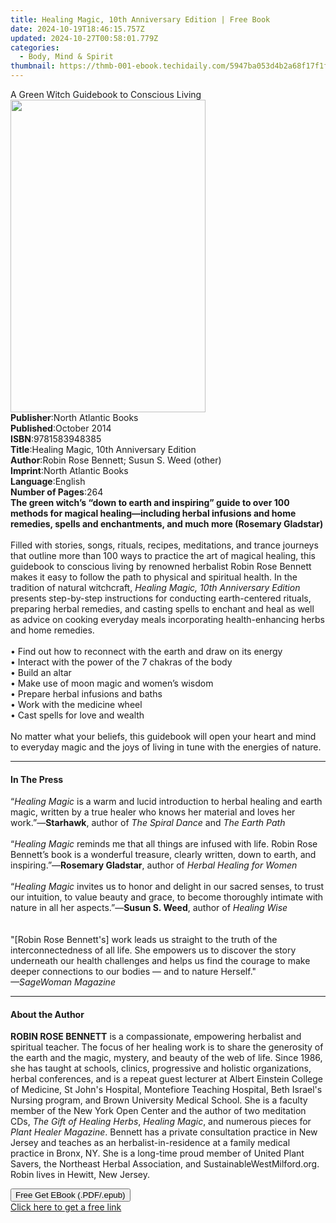 ```yaml
---
title: Healing Magic, 10th Anniversary Edition | Free Book
date: 2024-10-19T18:46:15.757Z
updated: 2024-10-27T00:58:01.779Z
categories:
  - Body, Mind & Spirit
thumbnail: https://thmb-001-ebook.techidaily.com/5947ba053d4b2a68f17f1f55248be0af94e4b561752ef26b10aae421e3252bd6.jpg
---
```

<main id="book-container">
  <div class="flex flex-col">
    <div class="book-brief flex-1 py-6 px-4 sm:p-6 md:py-10 md:px-8">
      <!-- brief-->
      <div class="book-brief-main">
        A Green Witch Guidebook to Conscious Living
      </div>
    </div>
    <div
      class="book-meta-info flex-1 grid gap-4 col-start-1 col-end-3 row-start-1 sm:mb-6 sm:grid-cols-4 lg:gap-6 lg:col-start-2 lg:row-end-6 lg:row-span-6 lg:mb-0"
    >
      <div
        class="book-meta-info-left place-content-center mt-4 p-4 text-sm leading-6 col-start-2 col-span-2 dark:text-slate-400"
      >
        <img
          class="w-full h-500 object-cover rounded-lg sm:h-255 sm:col-span-2 lg:col-span-full"
          src="https://img-001-ebook.techidaily.com/722315d1a6335460bdd0b6d6598bf96064e06364443bd9140284defacb664fbf.jpg"
          alt=""
          width="312"
          height="500"
        />
      </div>
      <div
        class="book-meta-info-right mt-2 col-start-1 row-start-2 col-span-3 self-center"
      >
        <!-- meta data  -->
        <div class="flex flex-col px-4 md:px-8">
          <div class="flex-1">
            <strong>Publisher</strong>:<span class="px-2"
              >North Atlantic Books</span
            >
          </div>
          <div class="flex-1">
            <strong>Published</strong>:<span class="px-2">October 2014</span>
          </div>
          <div class="flex-1">
            <strong>ISBN</strong>:<span class="px-2">9781583948385</span>
          </div>
          <div class="flex-1">
            <strong>Title</strong>:<span class="px-2"
              >Healing Magic, 10th Anniversary Edition</span
            >
          </div>
          <div class="flex-1">
            <strong>Author</strong>:<span class="px-2"
              >Robin Rose Bennett; Susun S. Weed (other)</span
            >
          </div>
          <div class="flex-1">
            <strong>Imprint</strong>:<span class="px-2"
              >North Atlantic Books</span
            >
          </div>
          <div class="flex-1">
            <strong>Language</strong>:<span class="px-2">English</span>
          </div>
          <div class="flex-1">
            <strong>Number of Pages</strong>:<span class="px-2">264</span>
          </div>
        </div>
      </div>
    </div>
    <div class="book-description flex-1 py-6 px-4 sm:p-6 md:py-10 md:px-8">
      <div class="book-description-main">
        <div accordion-content="" id="description">
          <b
            >The green witch’s “down to earth and inspiring” guide to over 100
            methods for magical healing—including herbal infusions and home
            remedies, spells and enchantments, and much more
            (Rosemary&nbsp;Gladstar)</b
          ><br />
          &nbsp;<br />
          Filled with stories, songs, rituals, recipes, meditations, and trance
          journeys that outline more than 100 ways to practice the art of
          magical healing, this guidebook to conscious living by renowned
          herbalist Robin Rose Bennett makes it easy to follow the path to
          physical and spiritual health. In the tradition of natural witchcraft,
          <i>Healing Magic, 10th Anniversary Edition</i> presents step-by-step
          instructions for conducting earth-centered rituals, preparing herbal
          remedies, and casting spells to enchant and heal as well as advice on
          cooking everyday meals incorporating health-enhancing herbs and home
          remedies.<br />
          &nbsp;<br />
          • Find out how to reconnect with the earth and draw on its energy<br />
          • Interact with&nbsp;the power of the 7 chakras&nbsp;of the body<br />
          • Build an altar<br />
          • Make use of moon magic and&nbsp;women’s&nbsp;wisdom<br />
          • Prepare herbal infusions and baths<br />
          • Work with the medicine wheel<br />
          • Cast spells for love and wealth<br />
          &nbsp;<br />
          No matter what your beliefs, this guidebook will open your heart and
          mind to everyday magic and the joys of living in tune with the
          energies of nature.
        </div>
        <div class="accordion-fader"></div>
      </div>
    </div>
    <div class="book-excerpts flex-1 py-6 px-4 sm:p-6 md:py-10 md:px-8">
      <!-- excerpts-->
      <div class="book-excerpts-main">
        <hr />
        <h4 class="placeholder placeholder-heading">
          <span>In The Press</span>
        </h4>
        <p>
          “<i>Healing Magic</i> is a warm and lucid introduction to herbal
          healing and earth magic, written by a true healer who knows her
          material and loves her work.”—<b>Starhawk</b>, author of
          <i>The Spiral Dance </i>and <i>The Earth Path<br /></i><br />
          “<i>Healing Magic </i>reminds me that all things are infused with
          life. Robin Rose Bennett’s book is a wonderful treasure, clearly
          written, down to earth, and inspiring.”—<b>Rosemary Gladstar</b>,
          author of <i>Herbal Healing for Women<br /></i><br />
          “<i>Healing Magic</i> invites us to honor and delight in our sacred
          senses, to trust our intuition, to value beauty and grace, to become
          thoroughly intimate with nature in all her aspects.”—<b
            >Susun S. Weed</b
          >, author of <i>Healing Wise</i><br /><br />
          <br />"[Robin Rose Bennett's] work leads us straight to the truth of
          the interconnectedness of all life. She empowers us to discover the
          story underneath our health challenges and helps us find the courage
          to make deeper connections to our bodies — and to nature
          Herself."&nbsp; <br /><i>—SageWoman Magazine</i>
        </p>
      </div>
    </div>
    <div class="book-about-author flex-1 py-6 px-4 sm:p-6 md:py-10 md:px-8">
      <!-- about author-->
      <div class="book-main-author-main">
        <hr />
        <h4 class="placeholder placeholder-heading">
          <span>About the Author</span>
        </h4>
        <p>
          <b>ROBIN ROSE BENNETT</b> is a compassionate, empowering herbalist and
          spiritual teacher. The focus of her healing work is to share the
          generosity of the earth and the magic, mystery, and beauty of the web
          of life. Since 1986, she has taught at schools, clinics, progressive
          and holistic organizations, herbal conferences, and is a repeat guest
          lecturer at Albert Einstein College of Medicine, St John's Hospital,
          Montefiore Teaching Hospital, Beth Israel's Nursing program, and Brown
          University Medical School. She is a faculty member of the New York
          Open Center and the author of two meditation CDs,
          <i>The Gift of Healing Herbs</i>, <i>Healing Magic</i>, and numerous
          pieces for <i>Plant Healer Magazine</i>. Bennett has a private
          consultation practice in New Jersey and teaches as an
          herbalist-in-residence at a family medical practice in Bronx, NY. She
          is a long-time proud member of United Plant Savers, the Northeast
          Herbal Association, and SustainableWestMilford.org. Robin lives in
          Hewitt, New Jersey.
        </p>
      </div>
    </div>
    <div class="book-free-get flex-1 py-6 px-4 sm:p-6 md:py-10 md:px-8">
      <button
        id="btn-free-get"
        class="bg-blue-500 hover:bg-blue-700 text-white font-bold py-2 px-4 rounded"
      >
        Free Get EBook (.PDF/.epub)
      </button>
      <div id="countdown-display" class="px-2 text-lg mt-2"></div>
      <a
        id="free-link"
        class="hidden bg-blue-500 hover:bg-blue-700 text-white font-bold py-2 px-4 rounded"
        href="https://www.ebooks.com/en-us/book/1684757/healing-magic-10th-anniversary-edition/robin-rose-bennett/"
        target="_blank"
        >Click here to get a free link</a
      >
    </div>
    <script>
      let countdownTime = 0;
      let countdownInterval = null;
      document
        .getElementById('btn-free-get')
        .addEventListener('click', startCountdown);
      function startCountdown() {
        countdownTime = new Date().getTime() + 60000 * 3;
        countdownInterval = setInterval(updateCountdown, 1000);
        document.getElementById('btn-free-get').disabled = true;
        document
          .getElementById('btn-free-get')
          .classList.add('bg-gray-500', 'cursor-not-allowed');
      }
      function updateCountdown() {
        let currentTime = new Date().getTime();
        let timeLeft = countdownTime - currentTime;
        let secondsLeft = Math.floor(timeLeft / 1000);
        document.getElementById('countdown-display').innerHTML =
          `Remaining time: ${secondsLeft} seconds.`;
        if (secondsLeft <= 0) {
          clearInterval(countdownInterval);
          document.getElementById('btn-free-get').classList.add('hidden');
          document.getElementById('free-link').classList.remove('hidden');
          document.getElementById('countdown-display').innerHTML = '';
        }
      }
    </script>
  </div>
</main>

<ins class="adsbygoogle"
      style="display:block"
      data-ad-client="ca-pub-7571918770474297"
      data-ad-slot="8358498916"
      data-ad-format="auto"
      data-full-width-responsive="true"></ins>
    